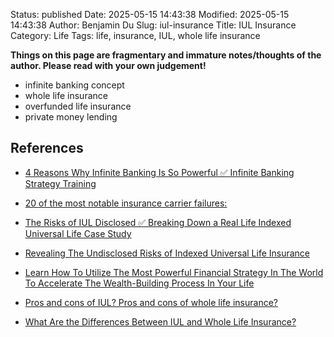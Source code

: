 Status: published
Date: 2025-05-15 14:43:38
Modified: 2025-05-15 14:43:38
Author: Benjamin Du
Slug: iul-insurance
Title: IUL Insurance
Category: Life
Tags: life, insurance, IUL, whole life insurance

**Things on this page are fragmentary and immature notes/thoughts of the author. Please read with your own judgement!**


- infinite banking concept
- whole life insurance
- overfunded life insurance
- private money lending

## References

- [4 Reasons Why Infinite Banking Is So Powerful ✅ Infinite Banking Strategy Training](https://www.youtube.com/watch?v=-l3hy9GdF30)

- [20 of the most notable insurance carrier failures:](https://www.linkedin.com/pulse/20-most-notable-insurance-carrier-failures-jeff-affronti/)

- [The Risks of IUL Disclosed ✅ Breaking Down a Real Life Indexed Universal Life Case Study](https://www.youtube.com/watch?v=1QK9T8ix98w)

- [Revealing The Undisclosed Risks of Indexed Universal Life Insurance](https://iul.millennialwealthcreator.com/)

- [Learn How To Utilize The Most Powerful Financial Strategy In The World To Accelerate The Wealth-Building Process In Your Life](https://iul.millennialwealthcreator.com/)

- [Pros and cons of IUL? Pros and cons of whole life insurance?](https://www.reddit.com/r/LifeInsurance/comments/1g7m4wg/pros_and_cons_of_iul_pros_and_cons_of_whole_life/)

- [What Are the Differences Between IUL and Whole Life Insurance?](https://www.investopedia.com/articles/personal-finance/012616/index-universal-life-vs-whole-life-insurance-how-they-compare.asp)
